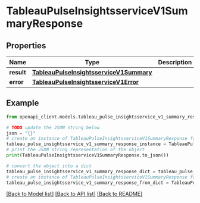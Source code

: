 # TableauPulseInsightsserviceV1SummaryResponse


## Properties

Name | Type | Description | Notes
------------ | ------------- | ------------- | -------------
**result** | [**TableauPulseInsightsserviceV1Summary**](TableauPulseInsightsserviceV1Summary.md) |  | [optional] 
**error** | [**TableauPulseInsightsserviceV1Error**](TableauPulseInsightsserviceV1Error.md) |  | [optional] 

## Example

```python
from openapi_client.models.tableau_pulse_insightsservice_v1_summary_response import TableauPulseInsightsserviceV1SummaryResponse

# TODO update the JSON string below
json = "{}"
# create an instance of TableauPulseInsightsserviceV1SummaryResponse from a JSON string
tableau_pulse_insightsservice_v1_summary_response_instance = TableauPulseInsightsserviceV1SummaryResponse.from_json(json)
# print the JSON string representation of the object
print(TableauPulseInsightsserviceV1SummaryResponse.to_json())

# convert the object into a dict
tableau_pulse_insightsservice_v1_summary_response_dict = tableau_pulse_insightsservice_v1_summary_response_instance.to_dict()
# create an instance of TableauPulseInsightsserviceV1SummaryResponse from a dict
tableau_pulse_insightsservice_v1_summary_response_from_dict = TableauPulseInsightsserviceV1SummaryResponse.from_dict(tableau_pulse_insightsservice_v1_summary_response_dict)
```
[[Back to Model list]](../README.md#documentation-for-models) [[Back to API list]](../README.md#documentation-for-api-endpoints) [[Back to README]](../README.md)


